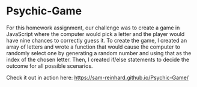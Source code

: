 # Psychic-Game

For this homework assignment, our challenge was to create a game in JavaScript where the computer would pick a letter and the player would have nine chances to correctly guess it. To create the game, I created an array of letters and wrote a function that would cause the computer to randomly select one by generating a random number and using that as the index of the chosen letter. Then, I created if/else statements to decide the outcome for all possible scenarios. 

Check it out in action here: https://sam-reinhard.github.io/Psychic-Game/